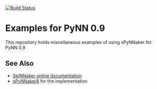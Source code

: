 [![Build Status](https://travis-ci.org/SpiNNakerManchester/PyNN8Examples.svg?branch=master)](https://travis-ci.org/SpiNNakerManchester/PyNN8Examples)

Examples for PyNN 0.9
=====================

This repository holds miscellaneous examples of using sPyNNaker for PyNN 0.9

See Also
--------
 * [SpiNNaker online documentation](http://spinnakermanchester.github.io/)
 * [sPyNNaker8](/SpiNNakerManchester/sPyNNaker8) for the implementation
